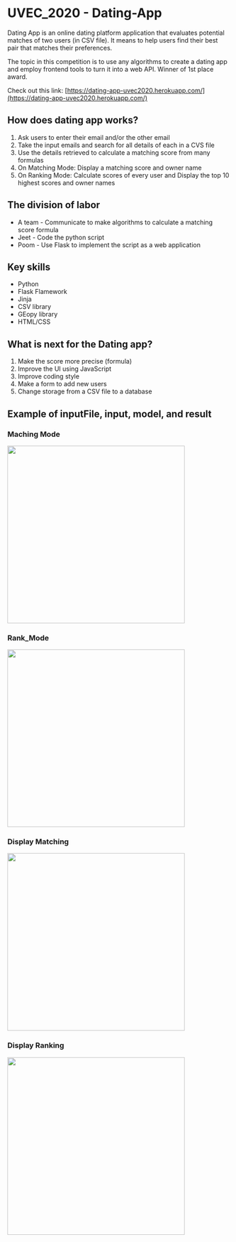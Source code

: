 # UVEC_2020 - Dating-App
Dating App is an online dating platform application that evaluates potential matches of two users (in CSV file). It means to help users find their best pair that matches their preferences. 

The topic in this competition is to use any algorithms to create a dating app and employ frontend tools to turn it into a web API. Winner of 1st place award.  

Check out this link: [https://dating-app-uvec2020.herokuapp.com/](https://dating-app-uvec2020.herokuapp.com/)

## How does dating app works?

1. Ask users to enter their email and/or the other email
2. Take the input emails and search for all details of each in a CVS file
3. Use the details retrieved to calculate a matching score from many formulas
4. On Matching Mode: Display a matching score and owner name
5. On Ranking Mode: Calculate scores of every user and Display the top 10 highest scores and owner names  

## The division of labor
* A team - Communicate to make algorithms to calculate a matching score formula
* Jeet - Code the python script
* Poom - Use Flask to implement the script as a web application

## Key skills      
* Python
* Flask Flamework
* Jinja
* CSV library
* GEopy library
* HTML/CSS

## What is next for the Dating app?
1. Make the score more precise (formula)
2. Improve the UI using JavaScript
3. Improve coding style
4. Make a form to add new users
5. Change storage from a CSV file to a database

## Example of inputFile, input, model, and result

### Maching Mode
<img src="images/matching_mode.jpg" height=400>
 
### Rank_Mode
<img src="images/ranking_mode.jpg" height=400>

### Display Matching
<img src="images/display_matching.jpg" height=400>

### Display Ranking
<img src="images/display_ranking.jpg" height=400>

